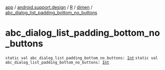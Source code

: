 [app](../../../index.md) / [android.support.design](../../index.md) / [R](../index.md) / [dimen](index.md) / [abc_dialog_list_padding_bottom_no_buttons](./abc_dialog_list_padding_bottom_no_buttons.md)

# abc_dialog_list_padding_bottom_no_buttons

`static val abc_dialog_list_padding_bottom_no_buttons: `[`Int`](https://kotlinlang.org/api/latest/jvm/stdlib/kotlin/-int/index.html)
`static val abc_dialog_list_padding_bottom_no_buttons: `[`Int`](https://kotlinlang.org/api/latest/jvm/stdlib/kotlin/-int/index.html)